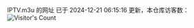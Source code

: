 IPTV.m3u 的网址 已于 2024-12-21 06:15:16 更新，本仓库访客数：![Visitor's Count](https://profile-counter.glitch.me/hero1898_tv/count.svg)
